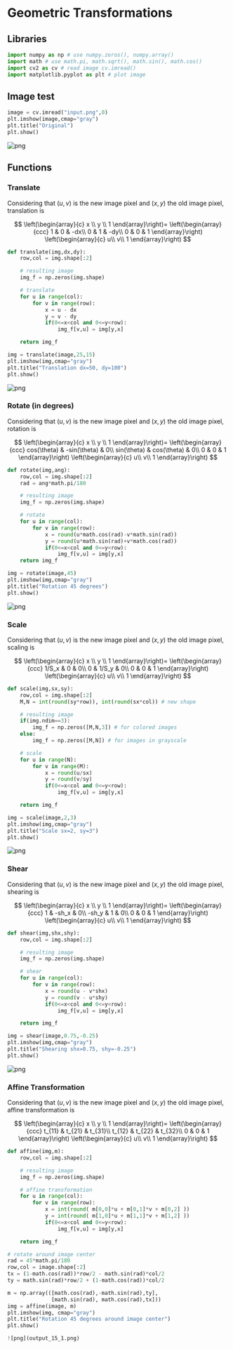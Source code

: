 
# Geometric Transformations

## Libraries


```python
import numpy as np # use numpy.zeros(), numpy.array()
import math # use math.pi, math.sqrt(), math.sin(), math.cos()
import cv2 as cv # read image cv.imread()
import matplotlib.pyplot as plt # plot image
```

## Image test


```python
image = cv.imread("input.png",0)
plt.imshow(image,cmap="gray")
plt.title("Original")
plt.show()
```


![png](input.png)


## Functions

### Translate

Considering that $(u,v)$ is the new image pixel and $(x,y)$ the old image pixel, translation is

$$
\left(\begin{array}{c}
x \\
y \\
1
\end{array}\right)=
\left(\begin{array}{ccc}
1 & 0 & -dx\\
0 & 1 & -dy\\
0 & 0 & 1
\end{array}\right)
\left(\begin{array}{c}
u\\
v\\
1
\end{array}\right)
$$


```python
def translate(img,dx,dy):
    row,col = img.shape[:2]

    # resulting image
    img_f = np.zeros(img.shape)

    # translate
    for u in range(col):
        for v in range(row):
            x = u - dx
            y = v - dy
            if(0<=x<col and 0<=y<row):
                img_f[v,u] = img[y,x]

    return img_f

img = translate(image,25,15)
plt.imshow(img,cmap="gray")
plt.title("Translation dx=50, dy=100")
plt.show()
```


![png](output_7_0.png)


### Rotate (in degrees)

Considering that $(u,v)$ is the new image pixel and $(x,y)$ the old image pixel, rotation is

$$
\left(\begin{array}{c}
x \\
y \\
1
\end{array}\right)=
\left(\begin{array}{ccc}
cos(\theta) & -sin(\theta) & 0\\
sin(\theta) & cos(\theta) & 0\\
0 & 0 & 1
\end{array}\right)
\left(\begin{array}{c}
u\\
v\\
1
\end{array}\right)
$$


```python
def rotate(img,ang):
    row,col = img.shape[:2]
    rad = ang*math.pi/180

    # resulting image
    img_f = np.zeros(img.shape)

    # rotate
    for u in range(col):
        for v in range(row):
            x = round(u*math.cos(rad)-v*math.sin(rad))
            y = round(u*math.sin(rad)+v*math.cos(rad))
            if(0<=x<col and 0<=y<row):
                img_f[v,u] = img[y,x]    
    return img_f

img = rotate(image,45)
plt.imshow(img,cmap="gray")
plt.title("Rotation 45 degrees")
plt.show()
```


![png](output_9_0.png)


### Scale

Considering that $(u,v)$ is the new image pixel and $(x,y)$ the old image pixel, scaling is

$$
\left(\begin{array}{c}
x \\
y \\
1
\end{array}\right)=
\left(\begin{array}{ccc}
1/S_x & 0 & 0\\
0 & 1/S_y & 0\\
0 & 0 & 1
\end{array}\right)
\left(\begin{array}{c}
u\\
v\\
1
\end{array}\right)
$$


```python
def scale(img,sx,sy):
    row,col = img.shape[:2]
    M,N = int(round(sy*row)), int(round(sx*col)) # new shape

    # resulting image
    if(img.ndim==3):
        img_f = np.zeros([M,N,3]) # for colored images
    else:
        img_f = np.zeros([M,N]) # for images in grayscale

    # scale
    for u in range(N):
        for v in range(M):
            x = round(u/sx)
            y = round(v/sy)
            if(0<=x<col and 0<=y<row):
                img_f[v,u] = img[y,x]

    return img_f

img = scale(image,2,3)
plt.imshow(img,cmap="gray")
plt.title("Scale sx=2, sy=3")
plt.show()
```


![png](output_11_0.png)


### Shear

Considering that $(u,v)$ is the new image pixel and $(x,y)$ the old image pixel, shearing is

$$
\left(\begin{array}{c}
x \\
y \\
1
\end{array}\right)=
\left(\begin{array}{ccc}
1 & -sh_x & 0\\
-sh_y & 1 & 0\\
0 & 0 & 1
\end{array}\right)
\left(\begin{array}{c}
u\\
v\\
1
\end{array}\right)
$$


```python
def shear(img,shx,shy):
    row,col = img.shape[:2]

    # resulting image
    img_f = np.zeros(img.shape)

    # shear
    for u in range(col):
        for v in range(row):
            x = round(u - v*shx)
            y = round(v - u*shy)
            if(0<=x<col and 0<=y<row):
                img_f[v,u] = img[y,x]

    return img_f

img = shear(image,0.75,-0.25)
plt.imshow(img,cmap="gray")
plt.title("Shearing shx=0.75, shy=-0.25")
plt.show()
```


![png](output_13_0.png)


### Affine Transformation

Considering that $(u,v)$ is the new image pixel and $(x,y)$ the old image pixel, affine transformation is

$$
\left(\begin{array}{c}
x \\
y \\
1
\end{array}\right)=
\left(\begin{array}{ccc}
t_{11} & t_{21} & t_{31}\\
t_{12} & t_{22} & t_{32}\\
0 & 0 & 1
\end{array}\right)
\left(\begin{array}{c}
u\\
v\\
1
\end{array}\right)
$$


```python
def affine(img,m):
    row,col = img.shape[:2]

    # resulting image
    img_f = np.zeros(img.shape)

    # affine transformation
    for u in range(col):
        for v in range(row):            
            x = int(round( m[0,0]*u + m[0,1]*v + m[0,2] ))
            y = int(round( m[1,0]*u + m[1,1]*v + m[1,2] ))
            if(0<=x<col and 0<=y<row):
                img_f[v,u] = img[y,x]

    return img_f

# rotate around image center
rad = 45*math.pi/180
row,col = image.shape[:2]
tx = (1-math.cos(rad))*row/2 - math.sin(rad)*col/2
ty = math.sin(rad)*row/2 + (1-math.cos(rad))*col/2

m = np.array(([math.cos(rad),-math.sin(rad),ty],
              [math.sin(rad), math.cos(rad),tx]))
img = affine(image, m)
plt.imshow(img, cmap="gray")
plt.title("Rotation 45 degrees around image center")
plt.show()

![png](output_15_1.png)
